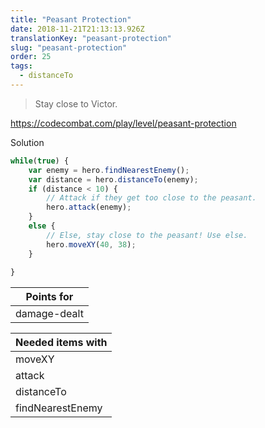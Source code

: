 ```yaml
---
title: "Peasant Protection"
date: 2018-11-21T21:13:13.926Z
translationKey: "peasant-protection"
slug: "peasant-protection"
order: 25
tags:
  - distanceTo
---
```


> Stay close to Victor.

https://codecombat.com/play/level/peasant-protection

Solution

```javascript
while(true) {
    var enemy = hero.findNearestEnemy();
    var distance = hero.distanceTo(enemy);
    if (distance < 10) {
        // Attack if they get too close to the peasant.
        hero.attack(enemy);
    }
    else {
        // Else, stay close to the peasant! Use else.
        hero.moveXY(40, 38);
    }    
    
}

```

Points for |
--- |
damage-dealt |

Needed items with |
--- |
moveXY |
attack |
distanceTo |
findNearestEnemy |


